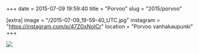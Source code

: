 +++
date = 2015-07-09 19:59:40
title = "Porvoo"
slug = "2015/porvoo"

[extra]
image = "/2015-07-09_19-59-40_UTC.jpg"
instagram = "https://instagram.com/p/47ZGxNoICr"
location = "Porvoo vanhakaupunki"
+++

<img src="/2015-07-09_19-59-40_UTC.jpg" />
